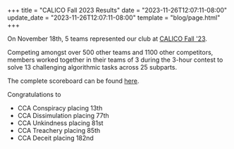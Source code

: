 +++
title = "CALICO Fall 2023 Results"
date = "2023-11-26T12:07:11-08:00"
update_date = "2023-11-26T12:07:11-08:00"
template = "blog/page.html"
+++

On November 18th, 5 teams represented our club at [CALICO Fall '23](https://calico.cs.berkeley.edu/).

Competing amongst over 500 other teams and 1100 other competitors,
members worked together in their teams of 3 during the 3-hour contest to solve 13 challenging algorithmic tasks across 25 subparts.

The complete scoreboard can be found [here](https://web.archive.org/web/20231126201041/https://calicojudge.com/domjudge/public).

Congratulations to
* CCA Conspiracy placing 13th
* CCA Dissimulation placing 77th
* CCA Unkindness placing 81st
* CCA Treachery placing 85th
* CCA Deceit placing 182nd
